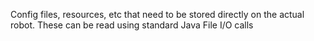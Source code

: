 Config files, resources, etc that need to be stored directly on the actual robot.  These can be read using standard Java File I/O calls
